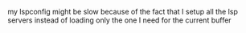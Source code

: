 my lspconfig might be slow because of the fact that I setup all the lsp servers instead
of loading only the one I need for the current buffer

